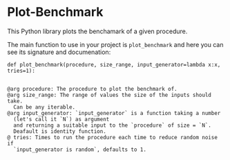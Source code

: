 # Plot-Benchmark
This Python library plots the benchamark of a given procedure.

The main function to use in your project is `plot_benchmark` and here you can see its signature and documenation:

    def plot_benchmark(procedure, size_range, input_generator=lambda x:x, tries=1):
    
    
    @arg procedure: The procedure to plot the benchmark of.
    @arg size_range: The range of values the size of the inputs should take.
      Can be any iterable.
    @arg input_generator: `input_generator` is a function taking a number
      (let's call it `N`) as argument
      and returning a suitable input to the `procedure` of size = `N`.
      Deafault is identity function.
    @ tries: Times to run the procedure each time to reduce random noise if
      `input_generator is random`, defaults to 1.
 

